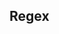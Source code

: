 ## Regex

<div data-signals-foo="1" data-signals-bar="1">
  <div data-text="foo+bar"></div>
  <div data-text="`${foo}`"></div>
  <div data-text="`${foo} and ${bar}`"></div>
</div>
